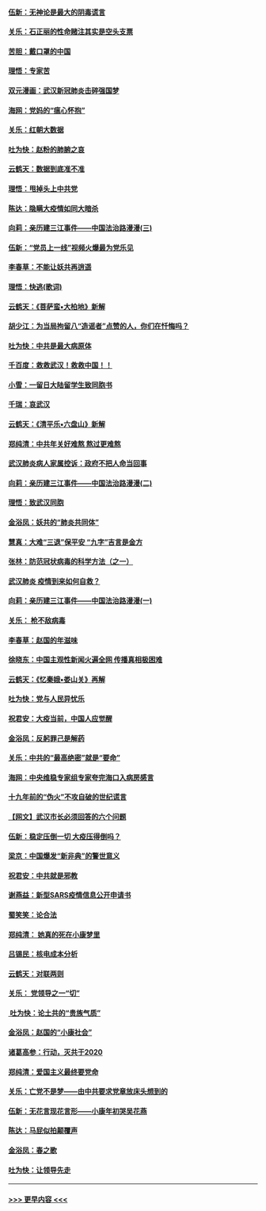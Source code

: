 #### [伍新：无神论是最大的阴毒谎言](../pages/nsc993/n11846129.md?t=02062102) 
#### [关乐：石正丽的性命赌注其实是空头支票](../pages/nsc993/n11846109.md?t=02062102) 
#### [苦胆：戴口罩的中国](../pages/nsc993/n11845576.md?t=02062102) 
#### [理悟：专家苦](../pages/nsc993/n11845564.md?t=02062102) 
#### [双元漫画：武汉新冠肺炎击碎强国梦](../pages/nsc993/n11843320.md?t=02062102) 
#### [海网：党妈的“瘟心怀抱”](../pages/nsc993/n11840740.md?t=02062102) 
#### [关乐：红朝大数据](../pages/nsc993/n11840675.md?t=02062102) 
#### [吐为快：赵粉的肺腑之哀](../pages/nsc993/n11840618.md?t=02062102) 
#### [云鹤天：数据到底准不准](../pages/nsc993/n11840325.md?t=02062102) 
#### [理悟：甩掉头上中共党](../pages/nsc993/n11838826.md?t=02062102) 
#### [陈达：隐瞒大疫情如同大暗杀](../pages/nsc993/n11838771.md?t=02062102) 
#### [向莉：亲历建三江事件——中国法治路漫漫(三)](../pages/nsc993/n11831825.md?t=02062102) 
#### [伍新：“党员上一线”视频火爆最为党乐见](../pages/nsc993/n11838200.md?t=02062102) 
#### [李春草：不能让妖共再逍遥](../pages/nsc993/n11838102.md?t=02062102) 
#### [理悟：快逃(歌词)](../pages/nsc993/n11838083.md?t=02062102) 
#### [云鹤天：《菩萨蛮▪大柏地》新解](../pages/nsc993/n11838059.md?t=02062102) 
#### [胡少江：为当局拘留八“造谣者”点赞的人，你们在忏悔吗？](../pages/nsc993/n11836801.md?t=02062102) 
#### [吐为快：中共是最大病原体](../pages/nsc993/n11836748.md?t=02062102) 
#### [千百度：救救武汉！救救中国！！](../pages/nsc993/n11836145.md?t=02062102) 
#### [小雪：一留日大陆留学生致同胞书](../pages/nsc993/n11834624.md?t=02062102) 
#### [千瑞：哀武汉](../pages/nsc993/n11833647.md?t=02062102) 
#### [云鹤天：《清平乐▪六盘山》新解](../pages/nsc993/n11833611.md?t=02062102) 
#### [郑纯清：中共年关好难熬 熬过更难熬](../pages/nsc993/n11833489.md?t=02062102) 
#### [武汉肺炎病人家属控诉：政府不把人命当回事](../pages/nsc993/n11833205.md?t=02062102) 
#### [向莉：亲历建三江事件——中国法治路漫漫(二)](../pages/nsc993/n11829102.md?t=02062102) 
#### [理悟：致武汉同胞](../pages/nsc993/n11831522.md?t=02062102) 
#### [金浴凤：妖共的“肺炎共同体”](../pages/nsc993/n11829448.md?t=02062102) 
#### [慧真：大难“三退”保平安 “九字”吉言是金方](../pages/nsc993/n11829501.md?t=02062102) 
#### [张林：防范冠状病毒的科学方法（之一）](../pages/nsc993/n11828618.md?t=02062102) 
#### [武汉肺炎 疫情到来如何自救？](../pages/nsc993/n11827632.md?t=02062102) 
#### [向莉：亲历建三江事件——中国法治路漫漫(一)](../pages/nsc993/n11827190.md?t=02062102) 
#### [关乐： 枪不敌病毒](../pages/nsc993/n11826746.md?t=02062102) 
#### [李春草：赵国的年滋味](../pages/nsc993/n11826321.md?t=02062102) 
#### [徐晓东：中国主观性新闻火遍全网 传播真相极困难](../pages/nsc993/n11826508.md?t=02062102) 
#### [云鹤天：《忆秦娥▪娄山关》再解](../pages/nsc993/n11824682.md?t=02062102) 
#### [吐为快：党与人民异忧乐](../pages/nsc993/n11824660.md?t=02062102) 
#### [祝君安：大疫当前，中国人应觉醒](../pages/nsc993/n11821946.md?t=02062102) 
#### [金浴凤：反躬罪己是解药](../pages/nsc993/n11820280.md?t=02062102) 
#### [关乐：中共的“最高绝密”就是“要命”](../pages/nsc993/n11816946.md?t=02062102) 
#### [海网：中央维稳专家组专家夸完海口入病房感言](../pages/nsc993/n11815138.md?t=02062102) 
#### [十九年前的“伪火”不攻自破的世纪谎言](../pages/nsc993/n11813238.md?t=02062102) 
#### [【网文】武汉市长必须回答的六个问题](../pages/nsc993/n11813848.md?t=02062102) 
#### [伍新：稳定压倒一切 大疫压得倒吗？](../pages/nsc993/n11812634.md?t=02062102) 
#### [梁京：中国爆发“新非典”的警世意义](../pages/nsc993/n11812554.md?t=02062102) 
#### [祝君安：中共就是邪教](../pages/nsc993/n11812431.md?t=02062102) 
#### [谢燕益：新型SARS疫情信息公开申请书](../pages/nsc993/n11808840.md?t=02062102) 
#### [蜀笑笑：论合法](../pages/nsc993/n11808064.md?t=02062102) 
#### [郑纯清： 她真的死在小康梦里](../pages/nsc993/n11806623.md?t=02062102) 
#### [吕锡民：核电成本分析](../pages/nsc993/n11806284.md?t=02062102) 
#### [云鹤天：对联两则](../pages/nsc993/n11805957.md?t=02062102) 
#### [关乐： 党领导之一“切”](../pages/nsc993/n11804505.md?t=02062102) 
#### [ 吐为快：论土共的“贵族气质”](../pages/nsc993/n11804490.md?t=02062102) 
#### [金浴凤：赵国的“小康社会”](../pages/nsc993/n11804452.md?t=02062102) 
#### [诸葛高参：行动，灭共于2020](../pages/nsc993/n11804120.md?t=02062102) 
#### [郑纯清：爱国主义最终要党命](../pages/nsc993/n11802197.md?t=02062102) 
#### [关乐：亡党不是梦——由中共要求党章放床头想到的](../pages/nsc993/n11802156.md?t=02062102) 
#### [伍新：无花言现花言形——小康年初哭吴花燕](../pages/nsc993/n11800044.md?t=02062102) 
#### [陈达：马屁似拍颠覆声](../pages/nsc993/n11800010.md?t=02062102) 
#### [金浴凤：春之歌](../pages/nsc993/n11797687.md?t=02062102) 
#### [吐为快：让领导先走](../pages/nsc993/n11797512.md?t=02062102) 

----
#### [ >>> 更早内容 <<< ](../indexes/nsc993-earlier.md)
